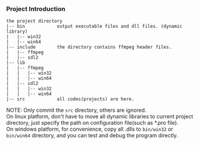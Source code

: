 ### Project Introduction

```
the project directory
|-- bin            output executable files and dll files. (dynamic library)
|   |-- win32
|   |-- win64
|-- include        the directory contains ffmpeg header files.
|   |-- ffmpeg
|   |-- sdl2
|-- lib
|   |-- ffmpeg
|   |   |-- win32
|   |   |-- win64
|   |-- sdl2
|   |   |-- win32
|   |   |-- win64
|-- src            all codes(projects) are here.
```

NOTE: Only commit the `src` directory, others are ignored.  
On linux platform, don't have to move all dynamic libraries to current project directory,
just specify the path on configuration file(such as *.pro file).  
On windows platform, for convenience, copy all .dlls to `bin/win32` or `bin/win64` directory, and you can
test and debug the program directly.